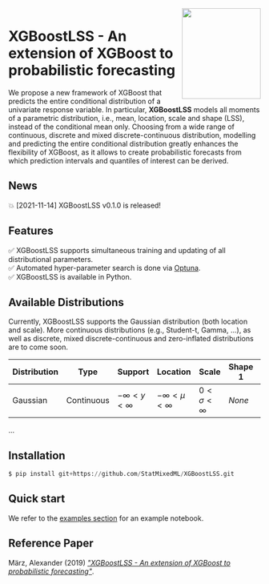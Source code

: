 <img align="right" width="156.5223" height="181.3" src="../master/logo/XGBoostLSS_inv.png">

# XGBoostLSS - An extension of XGBoost to probabilistic forecasting
We propose a new framework of XGBoost that predicts the entire conditional distribution of a univariate response variable. In particular, **XGBoostLSS** models all moments of a parametric distribution, i.e., mean, location, scale and shape (LSS), instead of the conditional mean only. Choosing from a wide range of continuous, discrete and mixed discrete-continuous distribution, modelling and predicting the entire conditional distribution greatly enhances the flexibility of XGBoost, as it allows to create probabilistic forecasts from which prediction intervals and quantiles of interest can be derived.

## News
:boom: [2021-11-14] XGBoostLSS v0.1.0 is released!

## Features
:white_check_mark: XGBoostLSS supports simultaneous training and updating of all distributional parameters. <br/>
:white_check_mark: Automated hyper-parameter search is done via [Optuna](https://optuna.org/). <br/>
:white_check_mark: XGBoostLSS is available in Python. <br/>

## Available Distributions

Currently, XGBoostLSS supports the Gaussian distribution (both location and scale). More continuous distributions (e.g., Student-t, Gamma, ...), as well as discrete, mixed discrete-continuous and zero-inflated distributions are to come soon.

|        Distribution           |              Type               |            Support            |           Location            |           Scale               |           Shape 1             |           Shape 2             |    
| ----------------------------- | ------------------------------- | ----------------------------- | ----------------------------- | ----------------------------- | ----------------------------- | ----------------------------- | 
|          Gaussian             |           Continuous            |   $`- \infty < y < \infty`$   |  $`- \infty < \mu < \infty`$  |    $`0 < \sigma < \infty`$    |          $`None`$             |          $`None`$             |
...
<!-- |   Student-t    |   Continuous  | $`- \infty < y < \infty`$   | location: $`\mu_{i}`$, scale: $`\sigma_{i}`$, shape $`\nu_{i}`$ |  -->

## Installation
```python
$ pip install git+https://github.com/StatMixedML/XGBoostLSS.git
```
## Quick start
We refer to the [examples section](https://github.com/StatMixedML/XGBoostLSS/tree/master/examples) for an example notebook.

## Reference Paper
März, Alexander (2019) [*"XGBoostLSS - An extension of XGBoost to probabilistic forecasting"*](https://arxiv.org/abs/1907.03178). 

